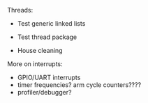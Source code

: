  Threads:
 - Test generic linked lists
 - Test thread package
 
 
 - House cleaning 
  
More on interrupts:
 - GPIO/UART interrupts
 - timer frequencies? arm cycle counters????
 - profiler/debugger?
